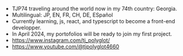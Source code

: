 - TJP74 traveling around the world now in my 74th country: Georgia.
- Multilingual: JP, EN, FR, CH, DE, ESpañol
- Currently learning, js, react, and typescript to become a front-end developper.
- In April 2024, my portofolios will be ready to join my first project.
- https://www.instagram.com/tj_polyglot/
- https://www.youtube.com/@tjpolyglot4660
